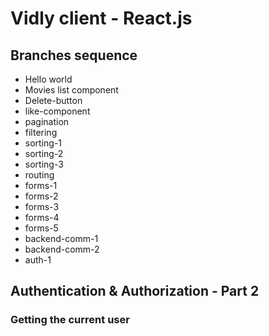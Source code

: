 # Vidly client - React.js

## Branches sequence
- Hello world
- Movies list component
- Delete-button
- like-component
- pagination
- filtering
- sorting-1
- sorting-2
- sorting-3
- routing
- forms-1
- forms-2
- forms-3
- forms-4
- forms-5
- backend-comm-1
- backend-comm-2
- auth-1

## Authentication & Authorization - Part 2

### Getting the current user

```javascript

```

```javascript

```

```javascript

```

```javascript

```

```javascript

```

```javascript

```

```javascript

```